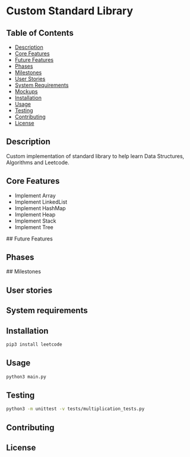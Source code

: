 # Custom Standard Library

## Table of Contents

- [Description](#description)
- [Core Features](#core-features)
- [Future Features](#future-features)
- [Phases](#phases)
- [Milestones](#milestones)
- [User Stories](#user-stories)
- [System Requirements](#system-requirements)
- [Mockups](#mockups)
- [Installation](#installation)
- [Usage](#usage)
- [Testing](#testing)
- [Contributing](#contributing)
- [License](#license)

## Description

Custom implementation of standard library to help learn Data Structures, Algorithms and Leetcode.

## Core Features

- Implement Array
- Implement LinkedList
- Implement HashMap
- Implement Heap
- Implement Stack
- Implement Tree

## Future Features

## Phases

## Milestones

## User stories

## System requirements

## Installation

```bash
pip3 install leetcode
```

## Usage

```bash
python3 main.py
```

## Testing

```bash
python3 -m unittest -v tests/multiplication_tests.py
```

## Contributing

## License
